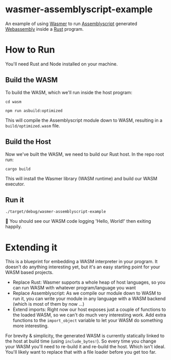 # wasmer-assemblyscript-example

An example of using [Wasmer](http://wasmer.io/) to run [Assemblyscript](https://www.assemblyscript.org/) generated 
[Webassembly](https://webassembly.org/) inside a [Rust](https://www.rust-lang.org/) program.

# How to Run

You'll need Rust and Node installed on your machine.

## Build the WASM

To build the WASM, which we'll run inside the host program:

```
cd wasm

npm run asbuild:optimized
```

This will compile the Assemblyscript module down to WASM, resulting in a `build/optimized.wasm` file.

## Build the Host

Now we've built the WASM, we need to build our Rust host. In the repo root run:

`cargo build`

This will install the Wasmer library (WASM runtime) and build our WASM executor.

## Run it

`./target/debug/wasmer-assemblyscript-example`

🚀 You should see our WASM code logging 'Hello, World!' then exiting happily.


# Extending it

This is a blueprint for embedding a WASM interpreter in your program. It doesn't do anything interesting yet, but it's an easy starting point for your WASM based projects.

* Replace Rust: Wasmer supports a whole heap of host languages, so you can run WASM with whatever program/language you want
* Replace Assemblyscript: As we compile our module down to WASM to run it, you can write your module in any language with a WASM backend (which is most of them by now ...)
* Extend imports: Right now our host exposes just a couple of functions to the loaded WASM, so we can't do much very interesting work. Add extra functions to the `import_object` variable to let your WASM do something more interesting.

For brevity & simplicity, the generated WASM is currently statically linked to the host at build time (using `include_bytes!`). So every time you change your WASM you'll need to re-build it and re-build the host. Which isn't ideal. You'll likely want to replace that with a file loader before you get too far.
